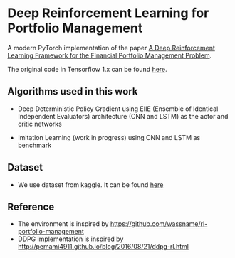# Deep Reinforcement Learning for Portfolio Management

A modern PyTorch implementation of the paper [A Deep Reinforcement Learning Framework for the Financial Portfolio Management Problem](https://arxiv.org/abs/1706.10059).

The original code in Tensorflow 1.x can be found [here](https://github.com/vermouth1992/drl-portfolio-management).

## Algorithms used in this work

- Deep Deterministic Policy Gradient using EIIE (Ensemble of Identical Independent Evaluators) architecture (CNN and LSTM) as the actor and critic networks

- Imitation Learning (work in progress) using CNN and LSTM as benchmark

## Dataset

- We use dataset from kaggle. It can be found [here](https://www.kaggle.com/camnugent/sandp500)

## Reference

- The environment is inspired by https://github.com/wassname/rl-portfolio-management
- DDPG implementation is inspired by http://pemami4911.github.io/blog/2016/08/21/ddpg-rl.html
